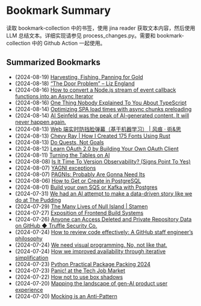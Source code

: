 # Bookmark Summary 
读取 bookmark-collection 中的书签，使用 jina reader 获取文本内容，然后使用 LLM 总结文本。详细实现请参见 process_changes.py。需要和 bookmark-collection 中的 Github Action 一起使用。
    
## Summarized Bookmarks
- (2024-08-19) [Harvesting, Fishing, Panning for Gold](202408/2024-08-19-harvesting,-fishing,-panning-for-gold.md)
- (2024-08-18) [“The Door Problem” – Liz England](202408/2024-08-19-“the-door-problem”-–-liz-england.md)
- (2024-08-16) [How to convert a Node.js stream of event callback functions into an Async Iterator](202408/2024-08-19-how-to-convert-a-node.js-stream-of-event-callback-functions-into-an-async-iterator.md)
- (2024-08-16) [One Thing Nobody Explained To You About TypeScript](202408/2024-08-19-one-thing-nobody-explained-to-you-about-typescript.md)
- (2024-08-14) [Optimizing SPA load times with async chunks preloading](202408/2024-08-19-optimizing-spa-load-times-with-async-chunks-preloading.md)
- (2024-08-14) [AI Seinfeld was the peak of AI-generated content. It will never happen again.](202408/2024-08-19-ai-seinfeld-was-the-peak-of-ai-generated-content.-it-will-never-happen-again..md)
- (2024-08-13) [Web 端实时防挡脸弹幕（基于机器学习） | 风痕 · 術&思](202408/2024-08-19-web-端实时防挡脸弹幕（基于机器学习）-|-风痕-·-術&思.md)
- (2024-08-13) [Chevy Ray | How I Created 175 Fonts Using Rust](202408/2024-08-19-chevy-ray-|-how-i-created-175-fonts-using-rust.md)
- (2024-08-13) [Do Quests, Not Goals](202408/2024-08-19-do-quests,-not-goals.md)
- (2024-08-12) [Learn OAuth 2.0 by Building Your Own OAuth Client](202408/2024-08-19-learn-oauth-2.0-by-building-your-own-oauth-client.md)
- (2024-08-11) [Turning the Tables on AI](202408/2024-08-19-turning-the-tables-on-ai.md)
- (2024-08-08) [Is It Time To Version Observability? (Signs Point To Yes)](202408/2024-08-19-is-it-time-to-version-observability?-(signs-point-to-yes).md)
- (2024-08-07) [YAGNI exceptions](202408/2024-08-19-yagni-exceptions.md)
- (2024-08-07) [PAGNIs: Probably Are Gonna Need Its](202408/2024-08-19-pagnis:-probably-are-gonna-need-its.md)
- (2024-08-06) [How to Get or Create in PostgreSQL](202408/2024-08-19-how-to-get-or-create-in-postgresql.md)
- (2024-08-01) [Build your own SQS or Kafka with Postgres](202408/2024-08-19-build-your-own-sqs-or-kafka-with-postgres.md)
- (2024-07-31) [We had an AI attempt to make a data-driven story like we do at The Pudding](202408/2024-08-19-we-had-an-ai-attempt-to-make-a-data-driven-story-like-we-do-at-the-pudding.md)
- (2024-07-29) [The Many Lives of Null Island | Stamen](202408/2024-08-19-the-many-lives-of-null-island-|-stamen.md)
- (2024-07-27) [Exposition of Frontend Build Systems](202408/2024-08-19-exposition-of-frontend-build-systems.md)
- (2024-07-26) [Anyone can Access Deleted and Private Repository Data on GitHub ◆ Truffle Security Co.](202408/2024-08-19-anyone-can-access-deleted-and-private-repository-data-on-github-◆-truffle-security-co..md)
- (2024-07-24) [How to review code effectively: A GitHub staff engineer’s philosophy](202408/2024-08-19-how-to-review-code-effectively:-a-github-staff-engineer’s-philosophy.md)
- (2024-07-24) [We need visual programming. No, not like that.](202408/2024-08-19-we-need-visual-programming.-no,-not-like-that..md)
- (2024-07-24) [How we improved availability through iterative simplification](202408/2024-08-19-how-we-improved-availability-through-iterative-simplification.md)
- (2024-07-23) [Python Practical Package Packing 2024](202408/2024-08-19-python-practical-package-packing-2024.md)
- (2024-07-23) [Panic! at the Tech Job Market](202408/2024-08-19-panic!-at-the-tech-job-market.md)
- (2024-07-22) [How not to use box shadows](202408/2024-08-19-how-not-to-use-box-shadows.md)
- (2024-07-20) [Mapping the landscape of gen-AI product user experience](202408/2024-08-19-mapping-the-landscape-of-gen-ai-product-user-experience.md)
- (2024-07-20) [Mocking is an Anti-Pattern](202408/2024-08-19-mocking-is-an-anti-pattern.md)
